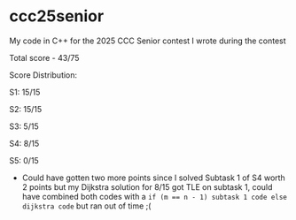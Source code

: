 # ccc25senior
My code in C++ for the 2025 CCC Senior contest I wrote during the contest

Total score - 43/75

Score Distribution:

S1: 15/15

S2: 15/15

S3: 5/15

S4: 8/15

S5: 0/15

- Could have gotten two more points since I solved Subtask 1 of S4 worth 2 points but my Dijkstra solution for 8/15 got TLE on subtask 1, could have combined both codes with a ```if (m == n - 1) subtask 1 code else dijkstra code``` but ran out of time ;(
